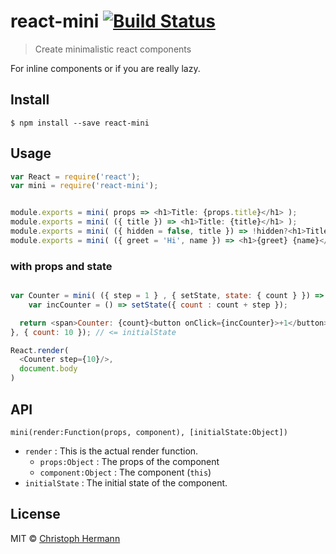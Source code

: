 # react-mini [![Build Status](https://travis-ci.org/stoeffel/react-mini.svg?branch=master)](https://travis-ci.org/stoeffel/react-mini)

> Create minimalistic react components

For inline components or if you are really lazy.

## Install

```
$ npm install --save react-mini
```


## Usage

```js
var React = require('react');
var mini = require('react-mini');


module.exports = mini( props => <h1>Title: {props.title}</h1> );
module.exports = mini( ({ title }) => <h1>Title: {title}</h1> );
module.exports = mini( ({ hidden = false, title }) => !hidden?<h1>Title: {title}</h1>:null );
module.exports = mini( ({ greet = 'Hi', name }) => <h1>{greet} {name}</h1> );
```

### with props and state

```js

var Counter = mini( ({ step = 1 } , { setState, state: { count } }) => { 
	var incCounter = () => setState({ count : count + step });

  return <span>Counter: {count}<button onClick={incCounter}>+1</button></span> 
}, { count: 10 }); // <= initialState

React.render(
  <Counter step={10}/>,
  document.body
)
```

## API

`mini(render:Function(props, component), [initialState:Object])`

* `render` : This is the actual render function.
  * `props:Object` : The props of the component
  * `component:Object` : The component (`this`)
* `initialState` : The initial state of the component.



## License

MIT © [Christoph Hermann](http://stoeffel.github.io)
